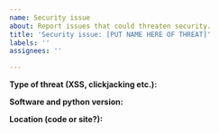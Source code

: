 ```yaml
---
name: Security issue
about: Report issues that could threaten security.
title: 'Security issue: [PUT NAME HERE OF THREAT]'
labels: ''
assignees: ''

---
```


**Type of threat (XSS, clickjacking etc.):**

**Software and python version:**

**Location (code or site?):**
